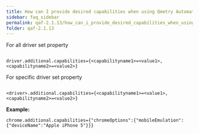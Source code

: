```yaml
---
title: How can I provide desired capabilities when using Qmetry Automation Framework?
sidebar: faq_sidebar
permalink: qaf-2.1.13/how_can_i_provide_desired_capabilities_when_using_qas.html
folder: qaf-2.1.13
---
```


For all driver set property 

```properties

driver.additional.capabilities={<capabilityname1>=<value1>,<capabilityname2>=<value2>}

```

For specific driver set property 

```properties

<driver>.additional.capabilities={<capabilityname1>=<value1>,<capabilityname2>=<value2>}

```

**Example:**

```properties
chrome.additional.capabilities={"chromeOptions":{"mobileEmulation":{"deviceName":"Apple iPhone 5"}}}
```

